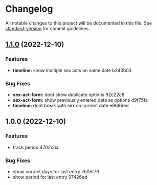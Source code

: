 # Changelog

All notable changes to this project will be documented in this file. See [standard-version](https://github.com/conventional-changelog/standard-version) for commit guidelines.

## [1.1.0](///compare/v1.0.0...v1.1.0) (2022-12-10)


### Features

* **timeline:** show multiple sex acts on same date b243b03


### Bug Fixes

* **sex-act-form:** dont show duplicate options 92c22c8
* **sex-act-form:** show previously entered data as options d9f75fa
* **timeline:** dont break with sex on current date e9696ed

## 1.0.0 (2022-12-10)


### Features

* track period 4702c6a


### Bug Fixes

* show correct days for last entry 7b05f79
* show period for last entry 97426ed
